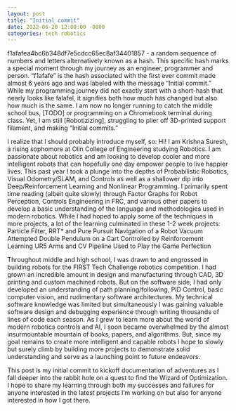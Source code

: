 ```yaml
---
layout: post
title: "Initial commit"
date: 2022-06-20 12:00:00 -0000
categories: tech robotics
---
```


f1afafea4bc6b348df7e5cdcc65ec8af34401857 - a random sequence of numbers and letters alternatively known as a hash. This specific hash marks a special moment through my journey as an engineer, programmer and person. “f1afafe” is the hash associated with the first ever commit made almost 6 years ago and was labeled with the message “Initial commit.”  While my programming journey did not exactly start with a short-hash that nearly looks like falafel, it signifies both how much has changed but also how much is the same. I am now no longer running to catch the middle school bus, [TODO] or programming on a Chromebook terminal during class. Yet, I am still [Robotizizing], struggling to plier off 3D-printed support filament, and making “Initial commits.” 

I realize that I should probably introduce myself, so: Hi! I am Krishna Suresh, a rising sophomore at Olin College of Engineering studying Robotics. I am passionate about robotics and am looking to develop cooler and more intelligent robots that can hopefully one day empower people to live happier lives. This past year I took a plunge into the depths of Probabilistic Robotics, Visual Odometry/SLAM, and Controls as well as a shallower dip into Deep/Reinforcement Learning and Nonlinear Programming. I primarily spent time reading (albeit quite slowly) through Factor Graphs for Robot Perception, Controls Engineering in FRC, and various other papers to develop a basic understanding of the language and methodologies used in modern robotics. While I had hoped to apply some of the techniques in more projects, a lot of the learning culminated in these 1-2 week projects:
Particle Filter, RRT* and Pure Pursuit Navigation of a Robot Vacuum  
Attempted Double Pendulum on a Cart Controlled by Reinforcement Learning 
UR5 Arms and CV Pipeline Used to Play the Game Perfection  


Throughout middle and high school, I was drawn to and engrossed in building robots for the FIRST Tech Challenge robotics competition. I had grown an incredible amount in design and manufacturing through CAD, 3D printing and custom machined robots. But on the software side, I had only developed an understanding of path planning/following, PID Control, basic computer vision, and rudimentary software architectures. My technical software knowledge was limited but simultaneously I was gaining valuable software design and debugging experience through writing thousands of lines of code each season. As I grew to learn more about the world of modern robotics controls and AI, I soon became overwhelmed by the almost insurmountable mountain of books, papers, and algorithms. But, since my goal remains to create more intelligent and capable robots I hope to slowly but surely climb by building more projects to demonstrate solid understanding and serve as a launching point to future endeavors. 

This post is my initial commit to kickoff documentation of adventures as I fall deeper into the rabbit hole on a quest to find the Wizard of Optimization. I hope to share my learning through both my successes and failures for anyone interested in the latest projects I’m working on but also for anyone interested in how I got there. 



